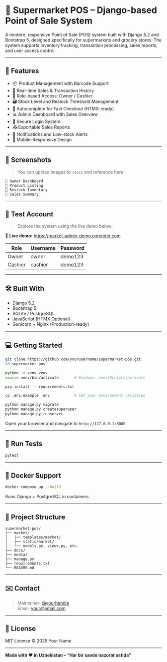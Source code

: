 
# 🛒 Supermarket POS – Django-based Point of Sale System

A modern, responsive Point of Sale (POS) system built with Django 5.2 and Bootstrap 5, designed specifically for supermarkets and grocery stores. The system supports inventory tracking, transaction processing, sales reports, and user access control.

---

## 🚀 Features

- 📦 Product Management with Barcode Support
- 🧾 Real-time Sales & Transaction History
- 🧍 Role-based Access: Owner / Cashier
- 🗃️ Stock Level and Restock Threshold Management
- 🧠 Autocomplete for Fast Checkout (HTMX-ready)
- 📊 Admin Dashboard with Sales Overview
- 🔐 Secure Login System
- 📤 Exportable Sales Reports
- 🔔 Notifications and Low-stock Alerts
- 📱 Mobile-Responsive Design

---

## 📸 Screenshots

> You can upload images to `/docs` and reference here

```
📍 Owner Dashboard
📍 Product Listing
📍 Restock Inventory
📍 Sales Summary
```

---

## 🧪 Test Account

> Explore the system using the live demo below:

🔗 **Live demo:** https://market-admin-demo.onrender.com

| Role    | Username | Password  |
|---------|----------|-----------|
| Owner   | owner    | demo123   |
| Cashier | cashier  | demo123   |

---

## 🛠️ Built With

- Django 5.2
- Bootstrap 5
- SQLite / PostgreSQL
- JavaScript (HTMX Optional)
- Gunicorn + Nginx (Production-ready)

---

## 💻 Getting Started

```bash
git clone https://github.com/yourusername/supermarket-pos.git
cd supermarket-pos

python -m venv venv
source venv/bin/activate       # Windows: venv\Scripts\activate

pip install -r requirements.txt

cp .env.example .env           # Set your environment variables

python manage.py migrate
python manage.py createsuperuser
python manage.py runserver
```

Open your browser and navigate to `http://127.0.0.1:8000`.

---

## 🧪 Run Tests

```bash
pytest
```

---

## 🐳 Docker Support

```bash
docker compose up --build
```

Runs Django + PostgreSQL in containers.

---

## 📁 Project Structure

```
supermarket-pos/
├── market/
│   ├── templates/market/
│   ├── static/market/
│   └── models.py, views.py, etc.
├── docs/
├── media/
├── manage.py
├── requirements.txt
└── README.md
```

---

## ✉️ Contact

> Maintainer: [@yourhandle](https://t.me/yourhandle)  
> Email: your@email.com

---

## 📄 License

MIT License © 2025 Your Name

---

**Made with ❤️ in Uzbekistan – “Har bir savdo nazorat ostida”**
